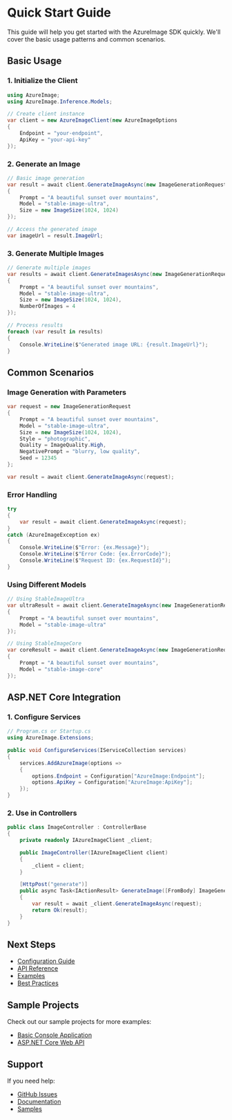 # Quick Start Guide

This guide will help you get started with the AzureImage SDK quickly. We'll cover the basic usage patterns and common scenarios.

## Basic Usage

### 1. Initialize the Client

```csharp
using AzureImage;
using AzureImage.Inference.Models;

// Create client instance
var client = new AzureImageClient(new AzureImageOptions
{
    Endpoint = "your-endpoint",
    ApiKey = "your-api-key"
});
```

### 2. Generate an Image

```csharp
// Basic image generation
var result = await client.GenerateImageAsync(new ImageGenerationRequest
{
    Prompt = "A beautiful sunset over mountains",
    Model = "stable-image-ultra",
    Size = new ImageSize(1024, 1024)
});

// Access the generated image
var imageUrl = result.ImageUrl;
```

### 3. Generate Multiple Images

```csharp
// Generate multiple images
var results = await client.GenerateImagesAsync(new ImageGenerationRequest
{
    Prompt = "A beautiful sunset over mountains",
    Model = "stable-image-ultra",
    Size = new ImageSize(1024, 1024),
    NumberOfImages = 4
});

// Process results
foreach (var result in results)
{
    Console.WriteLine($"Generated image URL: {result.ImageUrl}");
}
```

## Common Scenarios

### Image Generation with Parameters

```csharp
var request = new ImageGenerationRequest
{
    Prompt = "A beautiful sunset over mountains",
    Model = "stable-image-ultra",
    Size = new ImageSize(1024, 1024),
    Style = "photographic",
    Quality = ImageQuality.High,
    NegativePrompt = "blurry, low quality",
    Seed = 12345
};

var result = await client.GenerateImageAsync(request);
```

### Error Handling

```csharp
try
{
    var result = await client.GenerateImageAsync(request);
}
catch (AzureImageException ex)
{
    Console.WriteLine($"Error: {ex.Message}");
    Console.WriteLine($"Error Code: {ex.ErrorCode}");
    Console.WriteLine($"Request ID: {ex.RequestId}");
}
```

### Using Different Models

```csharp
// Using StableImageUltra
var ultraResult = await client.GenerateImageAsync(new ImageGenerationRequest
{
    Prompt = "A beautiful sunset over mountains",
    Model = "stable-image-ultra"
});

// Using StableImageCore
var coreResult = await client.GenerateImageAsync(new ImageGenerationRequest
{
    Prompt = "A beautiful sunset over mountains",
    Model = "stable-image-core"
});
```

## ASP.NET Core Integration

### 1. Configure Services

```csharp
// Program.cs or Startup.cs
using AzureImage.Extensions;

public void ConfigureServices(IServiceCollection services)
{
    services.AddAzureImage(options =>
    {
        options.Endpoint = Configuration["AzureImage:Endpoint"];
        options.ApiKey = Configuration["AzureImage:ApiKey"];
    });
}
```

### 2. Use in Controllers

```csharp
public class ImageController : ControllerBase
{
    private readonly IAzureImageClient _client;

    public ImageController(IAzureImageClient client)
    {
        _client = client;
    }

    [HttpPost("generate")]
    public async Task<IActionResult> GenerateImage([FromBody] ImageGenerationRequest request)
    {
        var result = await _client.GenerateImageAsync(request);
        return Ok(result);
    }
}
```

## Next Steps

- [Configuration Guide](Configuration.md)
- [API Reference](../API-Reference/IAzureImageClient.md)
- [Examples](../Examples/Basic-Usage.md)
- [Best Practices](../Best-Practices/Performance.md)

## Sample Projects

Check out our sample projects for more examples:

- [Basic Console Application](https://github.com/DrHazemAli/AzureImageSDK/tree/main/samples/SampleProject)
- [ASP.NET Core Web API](https://github.com/DrHazemAli/AzureImageSDK/tree/main/samples/image-generation)

## Support

If you need help:

- [GitHub Issues](https://github.com/DrHazemAli/AzureImageSDK/issues)
- [Documentation](https://github.com/DrHazemAli/AzureImageSDK/wiki)
- [Samples](https://github.com/DrHazemAli/AzureImageSDK/tree/main/samples) 